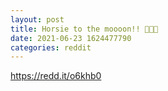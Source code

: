 ```yaml
--- 
layout: post 
title: Horsie to the moooon!! 🚀🚀🚀 
date: 2021-06-23 1624477790 
categories: reddit 
--- 
```

https://redd.it/o6khb0
